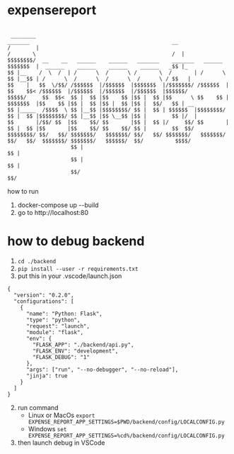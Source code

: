 # expensereport
```

 ________                                                                    _______                                             __     
/        |                                                                  /       \                                           /  |    
$$$$$$$$/  __    __   ______    ______   _______    _______   ______        $$$$$$$  |  ______    ______    ______    ______   _$$ |_   
$$ |__    /  \  /  | /      \  /      \ /       \  /       | /      \       $$ |__$$ | /      \  /      \  /      \  /      \ / $$   |  
$$    |   $$  \/$$/ /$$$$$$  |/$$$$$$  |$$$$$$$  |/$$$$$$$/ /$$$$$$  |      $$    $$< /$$$$$$  |/$$$$$$  |/$$$$$$  |/$$$$$$  |$$$$$$/   
$$$$$/     $$  $$<  $$ |  $$ |$$    $$ |$$ |  $$ |$$      \ $$    $$ |      $$$$$$$  |$$    $$ |$$ |  $$ |$$ |  $$ |$$ |  $$/   $$ | __ 
$$ |_____  /$$$$  \ $$ |__$$ |$$$$$$$$/ $$ |  $$ | $$$$$$  |$$$$$$$$/       $$ |  $$ |$$$$$$$$/ $$ |__$$ |$$ \__$$ |$$ |        $$ |/  |
$$       |/$$/ $$  |$$    $$/ $$       |$$ |  $$ |/     $$/ $$       |      $$ |  $$ |$$       |$$    $$/ $$    $$/ $$ |        $$  $$/ 
$$$$$$$$/ $$/   $$/ $$$$$$$/   $$$$$$$/ $$/   $$/ $$$$$$$/   $$$$$$$/       $$/   $$/  $$$$$$$/ $$$$$$$/   $$$$$$/  $$/          $$$$/  
                    $$ |                                                                        $$ |                                    
                    $$ |                                                                        $$ |                                    
                    $$/                                                                         $$/                                     
```
how to run 
1. docker-compose up --build
2. go to http://localhost:80

# how to debug backend
1. ```cd ./backend```
2. ```pip install --user -r requirements.txt```
3. put this in your .vscode/launch.json
```
{
  "version": "0.2.0",
  "configurations": [
    {
      "name": "Python: Flask",
      "type": "python",
      "request": "launch",
      "module": "flask",
      "env": {
        "FLASK_APP": "./backend/api.py",
        "FLASK_ENV": "development",
        "FLASK_DEBUG": "1"
      },
      "args": ["run", "--no-debugger", "--no-reload"],
      "jinja": true
    }
  ]
}
```
2. run command 
    - Linux or MacOs ```export EXPENSE_REPORT_APP_SETTINGS=$PWD/backend/config/LOCALCONFIG.py```
    - Windows ```set EXPENSE_REPORT_APP_SETTINGS=%cd%/backend/config/LOCALCONFIG.py```
3. then launch debug in VSCode





